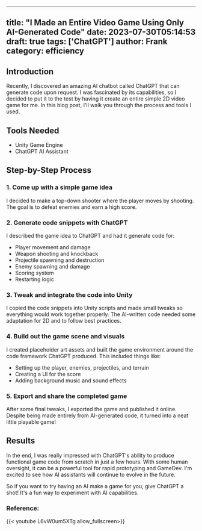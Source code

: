 
---
title: "I Made an Entire Video Game Using Only AI-Generated Code"
date: 2023-07-30T05:14:53
draft: true
tags: ['ChatGPT']
author: Frank
category: efficiency
---

## Introduction

Recently, I discovered an amazing AI chatbot called ChatGPT that can generate code upon request. I was fascinated by its capabilities, so I decided to put it to the test by having it create an entire simple 2D video game for me. In this blog post, I'll walk you through the process and tools I used.

## Tools Needed

- Unity Game Engine
- ChatGPT AI Assistant

## Step-by-Step Process

### 1. Come up with a simple game idea

I decided to make a top-down shooter where the player moves by shooting. The goal is to defeat enemies and earn a high score. 

### 2. Generate code snippets with ChatGPT

I described the game idea to ChatGPT and had it generate code for:

- Player movement and damage
- Weapon shooting and knockback 
- Projectile spawning and destruction
- Enemy spawning and damage
- Scoring system
- Restarting logic

### 3. Tweak and integrate the code into Unity

I copied the code snippets into Unity scripts and made small tweaks so everything would work together properly. The AI-written code needed some adaptation for 2D and to follow best practices.

### 4. Build out the game scene and visuals

I created placeholder art assets and built the game environment around the code framework ChatGPT produced. This included things like:

- Setting up the player, enemies, projectiles, and terrain
- Creating a UI for the score
- Adding background music and sound effects

### 5. Export and share the completed game

After some final tweaks, I exported the game and published it online. Despite being made entirely from AI-generated code, it turned into a neat little playable game!

## Results

In the end, I was really impressed with ChatGPT's ability to produce functional game code from scratch in just a few hours. With some human oversight, it can be a powerful tool for rapid prototyping and GameDev. I'm excited to see how AI assistants will continue to evolve in the future.

So if you want to try having an AI make a game for you, give ChatGPT a shot! It's a fun way to experiment with AI capabilities.


### Reference:
{{< youtube L6vW0um5XTg allow_fullscreen>}}
        
